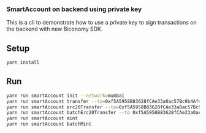 ### SmartAccount on backend using private key

This is a cli to demonstrate how to use a private key to sign transactions on the backend with new Biconomy SDK.

## Setup

```bash
yarn install
```

## Run

```bash
yarn run smartAccount init --network=mumbai
yarn run smartAccount transfer --to=0xf5A5958B83628fCAe33a0ac57Bc9b4Af44DA2034 --amount=1
yarn run smartAccount erc20Transfer --to=0xf5A5958B83628fCAe33a0ac57Bc9b4Af44DA2034 --amount=.001 --token=0xdA5289fCAAF71d52a80A254da614a192b693e977
yarn run smartAccount batchErc20Transfer --to 0xf5A5958B83628fCAe33a0ac57Bc9b4Af44DA2034,0xCD607E85F17BfeA75cD5B36E440fEea6df7dAcE0  --token 0xdA5289fCAAF71d52a80A254da614a192b693e977 --amount 0.001
yarn run smartAccount mint
yarn run smartAccount batchMint
```
